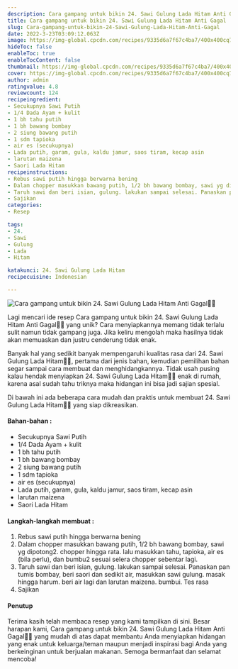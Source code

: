 ```yaml
---
description: Cara gampang untuk bikin 24. Sawi Gulung Lada Hitam Anti Gagal"
title: Cara gampang untuk bikin 24. Sawi Gulung Lada Hitam Anti Gagal
slug: Cara-gampang-untuk-bikin-24-Sawi-Gulung-Lada-Hitam-Anti-Gagal
date: 2022-3-23T03:09:12.063Z
image: https://img-global.cpcdn.com/recipes/9335d6a7f67c4ba7/400x400cq70/photo.jpg
hideToc: false
enableToc: true
enableTocContent: false
thumbnail: https://img-global.cpcdn.com/recipes/9335d6a7f67c4ba7/400x400cq70/photo.jpg
cover: https://img-global.cpcdn.com/recipes/9335d6a7f67c4ba7/400x400cq70/photo.jpg
author: admin
ratingvalue: 4.8
reviewcount: 124
recipeingredient:
- Secukupnya Sawi Putih
- 1/4 Dada Ayam + kulit
- 1 bh tahu putih
- 1 bh bawang bombay
- 2 siung bawang putih
- 1 sdm tapioka
- air es (secukupnya)
- Lada putih, garam, gula, kaldu jamur, saos tiram, kecap asin
- larutan maizena
- Saori Lada Hitam
recipeinstructions:
- Rebus sawi putih hingga berwarna bening
- Dalam chopper masukkan bawang putih, 1/2 bh bawang bombay, sawi yg dipotong2. chopper hingga rata. lalu masukkan tahu, tapioka, air es (bila perlu), dan bumbu2 sesuai selera chopper sebentar lagi.
- Taruh sawi dan beri isian, gulung. lakukan sampai selesai. Panaskan pan tumis bombay, beri saori dan sedikit air, masukkan sawi gulung. masak hingga harum. beri air lagi dan larutan maizena. bumbui. Tes rasa
- Sajikan
categories:
- Resep

tags:
- 24.
- Sawi
- Gulung
- Lada
- Hitam

katakunci: 24. Sawi Gulung Lada Hitam
recipecuisine: Indonesian

---
```


![Cara gampang untuk bikin 24. Sawi Gulung Lada Hitam Anti Gagal👩‍🍳](https://img-global.cpcdn.com/recipes/9335d6a7f67c4ba7/400x400cq70/photo.jpg)

Lagi mencari ide resep Cara gampang untuk bikin 24. Sawi Gulung Lada Hitam Anti Gagal👩‍🍳 yang unik? Cara menyiapkannya memang tidak terlalu sulit namun tidak gampang juga. Jika keliru mengolah maka hasilnya tidak akan memuaskan dan justru cenderung tidak enak.

Banyak hal yang sedikit banyak mempengaruhi kualitas rasa dari 24. Sawi Gulung Lada Hitam👩‍🍳, pertama dari jenis bahan, kemudian pemilihan bahan segar sampai cara membuat dan menghidangkannya. Tidak usah pusing kalau hendak menyiapkan 24. Sawi Gulung Lada Hitam👩‍🍳 enak di rumah, karena asal sudah tahu triknya maka hidangan ini bisa jadi sajian spesial.

Di bawah ini ada beberapa cara mudah dan praktis untuk membuat 24. Sawi Gulung Lada Hitam👩‍🍳 yang siap dikreasikan.

<!--inarticleads1-->

#### Bahan-bahan :

- Secukupnya Sawi Putih
- 1/4 Dada Ayam + kulit
- 1 bh tahu putih
- 1 bh bawang bombay
- 2 siung bawang putih
- 1 sdm tapioka
- air es (secukupnya)
- Lada putih, garam, gula, kaldu jamur, saos tiram, kecap asin
- larutan maizena
- Saori Lada Hitam

<!--inarticleads2-->

#### Langkah-langkah membuat :

1. Rebus sawi putih hingga berwarna bening
1. Dalam chopper masukkan bawang putih, 1/2 bh bawang bombay, sawi yg dipotong2. chopper hingga rata. lalu masukkan tahu, tapioka, air es (bila perlu), dan bumbu2 sesuai selera chopper sebentar lagi.
1. Taruh sawi dan beri isian, gulung. lakukan sampai selesai. Panaskan pan tumis bombay, beri saori dan sedikit air, masukkan sawi gulung. masak hingga harum. beri air lagi dan larutan maizena. bumbui. Tes rasa
1. Sajikan

#### Penutup

Terima kasih telah membaca resep yang kami tampilkan di sini. Besar harapan kami, Cara gampang untuk bikin 24. Sawi Gulung Lada Hitam Anti Gagal👩‍🍳 yang mudah di atas dapat membantu Anda menyiapkan hidangan yang enak untuk keluarga/teman maupun menjadi inspirasi bagi Anda yang berkeinginan untuk berjualan makanan. Semoga bermanfaat dan selamat mencoba!